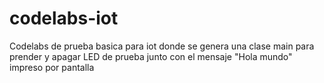 # codelabs-iot
Codelabs de prueba basica para iot donde se genera una clase main para prender y apagar LED de prueba junto con el mensaje "Hola mundo"  impreso por pantalla
